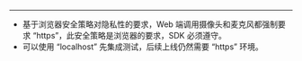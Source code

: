 <Title>Web 平台报错 “https or localhost required”，是否必须要求 “https”？</Title>



- - -

- 基于浏览器安全策略对隐私性的要求，Web 端调用摄像头和麦克风都强制要求 “https”，此安全策略是浏览器的要求，SDK 必须遵守。
- 可以使用 “localhost” 先集成测试，后续上线仍然需要 “https” 环境。
